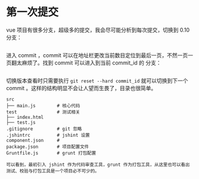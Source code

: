 # 第一次提交
vue 项目有很多分支，超级多的提交，我会尽可能分析到每次提交，切换到 0.10 分支：

<img :src="$withBase('/vue-resourse/0.10branch.png')"/>

进入 commit ，commit 可以在地址栏更改当前数目定位到最后一页，不然一页一页翻太麻烦了。找到 commit 可以进入到当前 commit_id 的
分支：

<img :src="$withBase('/vue-resourse/project_structure.png')"/>

切换版本查看时只需要执行 `git reset --hard commit_id` 就可以切换到下一个 commit 。这样的结构明显不会让人望而生畏了，目录也很简单。
```
src
├── main.js        # 核心代码 
test               # 测试相关 
├── index.html
├── test.js
.gitignore         # git 忽略 
.jshintrc          # jshint 设置
component.json     # 
package.json       # 项目配置文件
Gruntfile.js       # grunt 打包配置

可以看到，最初引入 jshint 作为代码审查工具，grunt 作为打包工具，从这里也可以看出测试、校验与打包工具是一个项目必不可少的。
